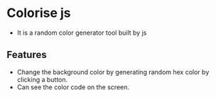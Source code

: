 # Colorise js

- It is a random color generator tool built by js

## Features

- Change the background color by generating random hex color by clicking a button.
- Can see the color code on the screen.
